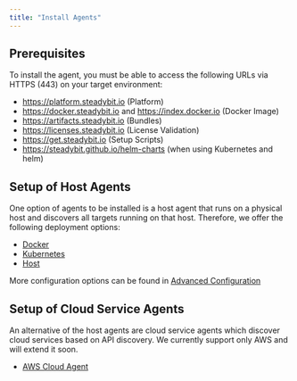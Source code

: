 ```yaml
---
title: "Install Agents"
---
```


## Prerequisites

To install the agent, you must be able to access the following URLs via HTTPS (443) on your target environment:

* https://platform.steadybit.io (Platform)
* https://docker.steadybit.io and https://index.docker.io (Docker Image)
* https://artifacts.steadybit.io (Bundles)
* https://licenses.steadybit.io (License Validation)
* https://get.steadybit.io (Setup Scripts)
* https://steadybit.github.io/helm-charts (when using Kubernetes and helm)

## Setup of Host Agents

One option of agents to be installed is a host agent that runs on a physical host and discovers all targets running on that host.
Therefore, we offer the following deployment options:

* [Docker](30-install-agents/10-docker)
* [Kubernetes](30-install-agents/20-kubernetes)
* [Host](30-install-agents/30-host)

More configuration options can be found in [Advanced Configuration](30-install-agents/50-advanced-configuration)

## Setup of Cloud Service Agents

An alternative of the host agents are cloud service agents which discover cloud services based on API discovery.
We currently support only AWS and will extend it soon.

* [AWS Cloud Agent](30-install-agents/40-aws-cloud)

